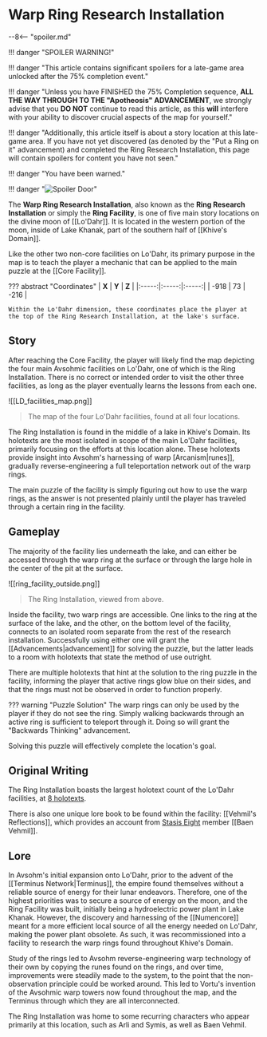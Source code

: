 # Warp Ring Research Installation

--8<-- "spoiler.md"

!!! danger "SPOILER WARNING!"

!!! danger "This article contains significant spoilers for a late-game area unlocked after the 75% completion event."

!!! danger "Unless you have FINISHED the 75% Completion sequence, **ALL THE WAY THROUGH TO THE "Apotheosis" ADVANCEMENT**, we strongly advise that you **DO NOT** continue to read this article, as this **will** interfere with your ability to discover crucial aspects of the map for yourself."

!!! danger "Additionally, this article itself is about a story location at this late-game area. If you have not yet discovered (as denoted by the "Put a Ring on it" advancement) and completed the Ring Research Installation, this page will contain spoilers for content you have not seen."

!!! danger "You have been warned."

!!! danger "![Spoiler Door](/assets/img/spoiler_door.png)"

The **Warp Ring Research Installation**, also known as the **Ring Research Installation** or simply the **Ring Facility**, is one of five main story locations on the divine moon of [[Lo'Dahr]]. It is located in the western portion of the moon, inside of Lake Khanak, part of the southern half of [[Khive's Domain]].

Like the other two non-core facilities on Lo'Dahr, its primary purpose in the map is to teach the player a mechanic that can be applied to the main puzzle at the [[Core Facility]]. 

??? abstract "Coordinates"
    | **X** | **Y** | **Z** |
    |:-----:|:-----:|:-----:|
    | -918  |  73   | -216  |

    Within the Lo'Dahr dimension, these coordinates place the player at the top of the Ring Research Installation, at the lake's surface.

## Story
After reaching the Core Facility, the player will likely find the map depicting the four main Avsohmic facilities on Lo'Dahr, one of which is the Ring Installation. There is no correct or intended order to visit the other three facilities, as long as the player eventually learns the lessons from each one. 

![[LD_facilities_map.png]]
> The map of the four Lo'Dahr facilities, found at all four locations.

The Ring Installation is found in the middle of a lake in Khive's Domain. Its holotexts are the most isolated in scope of the main Lo'Dahr facilities, primarily focusing on the efforts at this location alone. These holotexts provide insight into Avsohm's harnessing of warp [Arcanism|runes]], gradually reverse-engineering a full teleportation network out of the warp rings.

The main puzzle of the facility is simply figuring out how to use the warp rings, as the answer is not presented plainly until the player has traveled through a certain ring in the facility.

## Gameplay
The majority of the facility lies underneath the lake, and can either be accessed through the warp ring at the surface or through the large hole in the center of the pit at the surface.

![[ring_facility_outside.png]]
> The Ring Installation, viewed from above.

Inside the facility, two warp rings are accessible. One links to the ring at the surface of the lake, and the other, on the bottom level of the facility, connects to an isolated room separate from the rest of the research installation. Successfully using either one will grant the [[Advancements|advancement]] for solving the puzzle, but the latter leads to a room with holotexts that state the method of use outright.

There are multiple holotexts that hint at the solution to the ring puzzle in the facility, informing the player that active rings glow blue on their sides, and that the rings must not be observed in order to function properly.

??? warning "Puzzle Solution"
    The warp rings can only be used by the player if they do not see the ring. Simply walking backwards through an active ring is sufficient to teleport through it. Doing so will grant the "Backwards Thinking" advancement.

Solving this puzzle will effectively complete the location's goal.

## Original Writing
The Ring Installation boasts the largest holotext count of the Lo'Dahr facilities, at [8 holotexts](/Story_and_Features/Holotexts/Post-75_Areas/Ring_Facility/).

There is also one unique lore book to be found within the facility: [[Vehmil's Reflections]], which provides an account from [Stasis Eight](/Lore/Historical_Figures/Avsohm/Stasis_Eight/) member [[Baen Vehmil]].

## Lore
In Avsohm's initial expansion onto Lo'Dahr, prior to the advent of the [[Terminus Network|Terminus]], the empire found themselves without a reliable source of energy for their lunar endeavors. Therefore, one of the highest priorities was to secure a source of energy on the moon, and the Ring Facility was built, initially being a hydroelectric power plant in Lake Khanak. 
However, the discovery and harnessing of the [[Numencore]] meant for a more efficient local source of all the energy needed on Lo'Dahr, making the power plant obsolete. As such, it was recommissioned into a facility to research the warp rings found throughout Khive's Domain.

Study of the rings led to Avsohm reverse-engineering warp technology of their own by copying the runes found on the rings, and over time, improvements were steadily made to the system, to the point that the non-observation principle could be worked around. This led to Vortu's invention of the Avsohmic warp towers now found throughout the map, and the Terminus through which they are all interconnected.

The Ring Installation was home to some recurring characters who appear primarily at this location, such as Arli and Symis, as well as Baen Vehmil.

